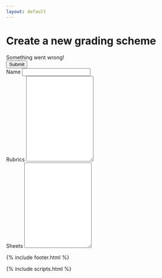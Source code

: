 ```yaml
---
layout: default
---
```


<div class="container">
    <h1>Create a new grading scheme</h1>
    <div id="new-error" class="alert alert-danger" role="alert">Something went wrong!</div>
    <form id="new-scheme-form">
        <button type="submit" class="btn btn-success">Submit</button>
        <div class="form-group">
           <label for="scheme-name">Name</label>
           <input id="scheme-name" type="text" class="form-control"/>
         </div>
        <div class="form-group">
           <label for="scheme-rubrics">Rubrics</label>
           <textarea id="scheme-rubrics" class="form-control" rows="15"></textarea>
         </div>
        <div class="form-group">
           <label for="scheme-sheets">Sheets</label>
           <textarea id="scheme-sheets" class="form-control" rows="15"></textarea>
         </div>
    </form>
  {% include footer.html %}
</div> <!-- /container -->

{% include scripts.html %}
<script src="{{site.url}}/static/node_modules/esprima/dist/esprima.js"></script>
<script src="{{site.url}}/static/node_modules/js-yaml/dist/js-yaml.min.js"></script>
<script src="{{site.url}}/static/js/login-required.js"></script>
<script src="{{site.url}}/static/js/new.js"></script>